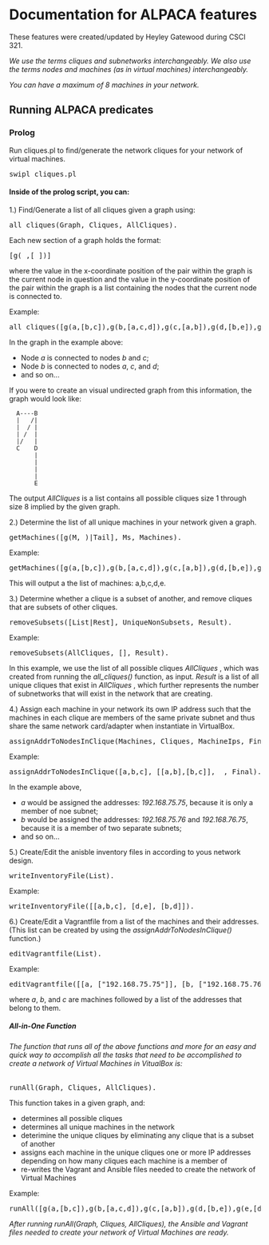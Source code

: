 # Documentation for ALPACA features

These features were created/updated by Heyley Gatewood during CSCI 321.

<i> 
We use the terms cliques and subnetworks interchangeably.
We also use the terms nodes and machines (as in virtual machines) interchangeably.

You can have a maximum of 8 machines in your network.
</i>


## Running ALPACA predicates

### Prolog

Run cliques.pl to find/generate the network cliques for your network of virtual machines. 
<pre>
swipl cliques.pl 
</pre>

#### Inside of the prolog script, you can:

1.) Find/Generate a list of all cliques given a graph using:
<pre>
all_cliques(Graph, Cliques, AllCliques).
</pre>

Each new section of a graph holds the format:
<pre>
[g(_,[ ])]
</pre>
where the value in the x-coordinate position of the pair within the graph is the current node in question and the value in the y-coordinate position of the pair within the graph is a list containing the nodes that the current node is connected to.

Example:
<pre>
all_cliques([g(a,[b,c]),g(b,[a,c,d]),g(c,[a,b]),g(d,[b,e]),g(e,[d])], Cliques, AllCliques).
</pre>

In the graph in the example above:
* Node <i>a</i> is connected to nodes <i>b</i> and <i>c</i>;
* Node <i>b</i> is connected to nodes <i>a</i>, <i>c</i>, and <i>d</i>; 
* and so on...

If you were to create an visual undirected graph from this information, the graph would look like:

      A----B
      |   /|
      |  / |
      | /  |
      |/   |
      C    D
           |
           |
           |
           |
           E

The output <i>AllCliques</i> is a list contains all possible cliques size 1 through size 8 implied by the given graph.

2.) Determine the list of all unique machines in your network given a graph.
<pre>
getMachines([g(M,_)|Tail], Ms, Machines).
</pre>

Example:
<pre>
getMachines([g(a,[b,c]),g(b,[a,c,d]),g(c,[a,b]),g(d,[b,e]),g(e,[d])], [], Machines).
</pre>

This will output a the list of machines: a,b,c,d,e.

3.) Determine whether a clique is a subset of another, and remove cliques that are subsets of other cliques.
<pre>
removeSubsets([List|Rest], UniqueNonSubsets, Result).
</pre>

Example:
<pre>
removeSubsets(AllCliques, [], Result).
</pre>

In this example, we use the list of all possible cliques <i> AllCliques </i>, which was created from running the <i> all_cliques() </i> function, as input. <i> Result </i> is a list of all unique cliques that exist in <i> AllCliques </i>, which further represents the number of subnetworks that will exist in the network that are creating.

4.) Assign each machine in your network its own IP address such that the machines in each clique are members of the same private subnet and thus share the same network card/adapter when instantiate in VirtualBox.
<pre>
assignAddrToNodesInClique(Machines, Cliques, MachineIps, Final).
</pre>

Example:
<pre>
assignAddrToNodesInClique([a,b,c], [[a,b],[b,c]], _, Final).
</pre>

In the example above, 
* <i>a</i> would be assigned the addresses: <i>192.168.75.75</i>, because it is only a member of noe subnet;
* <i>b</i> would be assigned the addresses: <i>192.168.75.76</i> and <i>192.168.76.75</i>, because it is a member of two separate subnets;
* and so on...

5.) Create/Edit the anisble inventory files in according to yous network design.
<pre>
writeInventoryFile(List).
</pre>

Example:
<pre>
writeInventoryFile([[a,b,c], [d,e], [b,d]]).
</pre>

6.) Create/Edit a Vagrantfile from a list of the machines and their addresses. (This list can be created by using the <i>assignAddrToNodesInClique()</i> function.)
<pre>
editVagrantfile(List).
</pre>

Example:
<pre>
editVagrantfile([[a, ["192.168.75.75"]], [b, ["192.168.75.76", "192.168.77.75"]], [c, ["192.168.75.77"]]]).
</pre>
where <i>a</i>, <i>b</i>, and <i>c</i> are machines followed by a list of the addresses that belong to them.

##### All-in-One Function
###### The function that runs all of the above functions and more for an easy and quick way to accomplish all the tasks that need to be accomplished to create a network of Virtual Machines in VitualBox is:
<pre>
runAll(Graph, Cliques, AllCliques).
</pre>

This function takes in a given graph, and:
* determines all possible cliques
* determines all unique machines in the network
* deterimine the unique cliques by eliminating any clique that is a subset of another
* assigns each machine in the unique cliques one or more IP addresses depending on how many cliques each machine is a member of 
* re-writes the Vagrant and Ansible files needed to create the network of Virtual Machines

Example:
<pre>
runAll([g(a,[b,c]),g(b,[a,c,d]),g(c,[a,b]),g(d,[b,e]),g(e,[d])], Cliques, AllCliques).
</pre>

<i> After running runAll(Graph, Cliques, AllCliques), the Ansible and Vagrant files needed to create your network of Virtual Machines are ready. </i>
